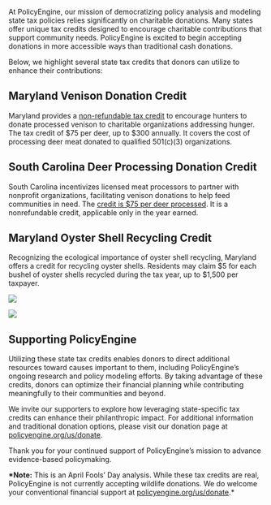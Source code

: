 At PolicyEngine, our mission of democratizing policy analysis and modeling state tax policies relies significantly on charitable donations. Many states offer unique tax credits designed to encourage charitable contributions that support community needs. PolicyEngine is excited to begin accepting donations in more accessible ways than traditional cash donations.

Below, we highlight several state tax credits that donors can utilize to enhance their contributions:

## Maryland Venison Donation Credit

Maryland provides a [non-refundable tax credit](https://mgaleg.maryland.gov/2024RS/fnotes/bil_0000/sb0440.pdf) to encourage hunters to donate processed venison to charitable organizations addressing hunger. The tax credit of $75 per deer, up to $300 annually. It covers the cost of processing deer meat donated to qualified 501(c)(3) organizations.

## South Carolina Deer Processing Donation Credit

South Carolina incentivizes licensed meat processors to partner with nonprofit organizations, facilitating venison donations to help feed communities in need. The [credit is $75 per deer processed](https://law.justia.com/codes/south-carolina/title-12/chapter-6/section-12-6-3750/#:~:text=The%20amount%20of%20the%20credit,to%20any%20other%20taxable%20year.). It is a nonrefundable credit, applicable only in the year earned.

## Maryland Oyster Shell Recycling Credit

Recognizing the ecological importance of oyster shell recycling, Maryland offers a credit for recycling oyster shells. Residents may claim $5 for each bushel of oyster shells recycled during the tax year, up to $1,500 per taxpayer.


![](/images/posts/april-1st-2025/deeroysterchart1.webp)

![](/images/posts/april-1st-2025/deeroysterchart2.webp)

## Supporting PolicyEngine

Utilizing these state tax credits enables donors to direct additional resources toward causes important to them, including PolicyEngine’s ongoing research and policy modeling efforts. By taking advantage of these credits, donors can optimize their financial planning while contributing meaningfully to their communities and beyond.

We invite our supporters to explore how leveraging state-specific tax credits can enhance their philanthropic impact. For additional information and traditional donation options, please visit our donation page at [policyengine.org/us/donate](/us/donate).

Thank you for your continued support of PolicyEngine’s mission to advance evidence-based policymaking.

**\*Note:** This is an April Fools’ Day analysis. While these tax credits are real, PolicyEngine is not currently accepting wildlife donations. We do welcome your conventional financial support at [policyengine.org/us/donate](/us/donate).\*
